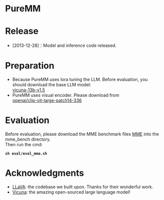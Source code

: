 # PureMM


# Release
* [2013-12-28]：Model and inference code released.  


# Preparation
* Because PureMM uses lora tuning the LLM. Before evaluation, you should download the base LLM model:<br>
[vicuna-13b-v1.5](https://huggingface.co/lmsys/vicuna-13b-v1.5) <br>
* PureMM uses visual encoder. Please download from<br>
[openai/clip-vit-large-patch14-336](https://huggingface.co/openai/clip-vit-large-patch14-336)


# Evaluation
Before evaluation, please download the MME benchmark files [MME](https://github.com/BradyFU/Awesome-Multimodal-Large-Language-Models/tree/Evaluation) into the mme_bench directory. <br>
Then run the cmd: <br>

**`sh eval/eval_mme.sh`**



# Acknowledgments
* [LLaVA](https://github.com/haotian-liu/LLaVA): the codebase we built upon. Thanks for their wonderful work.
* [Vicuna](https://github.com/lm-sys/FastChat): the amazing open-sourced large language model!
